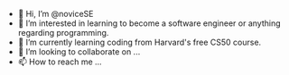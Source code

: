 - 👋 Hi, I’m @noviceSE
- 👀 I’m interested in learning to become a software engineer or anything regarding programming.
- 🌱 I’m currently learning coding from Harvard's free CS50 course.
- 💞️ I’m looking to collaborate on ...
- 📫 How to reach me ...

<!---
noviceSE/noviceSE is a ✨ special ✨ repository because its `README.md` (this file) appears on your GitHub profile.
You can click the Preview link to take a look at your changes.
--->
